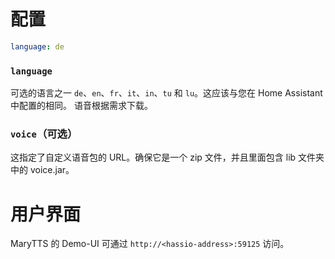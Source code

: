 # 配置

```yaml
language: de
```

### `language`

可选的语言之一 `de`、`en`、`fr`、`it`、`in`、`tu` 和 `lu`。这应该与您在 Home Assistant 中配置的相同。
语音根据需求下载。

### `voice`（可选）

这指定了自定义语音包的 URL。确保它是一个 zip 文件，并且里面包含 lib 文件夹中的 voice.jar。

# 用户界面

MaryTTS 的 Demo-UI 可通过 `http://<hassio-address>:59125` 访问。